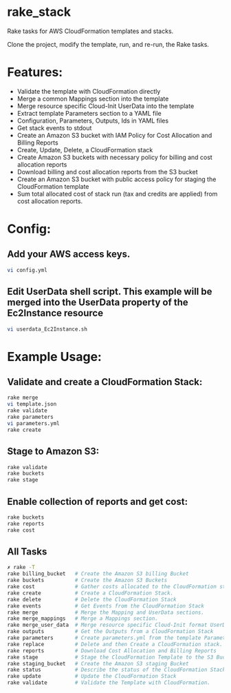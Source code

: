 rake_stack
==========

Rake tasks for AWS CloudFormation templates and stacks. 

Clone the project, modify the template, run, and re-run, the Rake tasks.

# Features:

* Validate the template with CloudFormation directly
* Merge a common Mappings section into the template
* Merge resource specific Cloud-Init UserData into the template
* Extract template Parameters section to a YAML file
* Configuration, Parameters, Outputs, Ids in YAML files
* Get stack events to stdout
* Create an Amazon S3 bucket with IAM Policy for Cost Allocation and Billing Reports
* Create, Update, Delete, a CloudFormation stack
* Create Amazon S3 buckets with necessary policy for billing and cost allocation reports
* Download billing and cost allocation reports from the S3 bucket
* Create an Amazon S3 bucket with public access policy for staging the CloudFormation template
* Sum total allocated cost of stack run (tax and credits are applied) from cost allocation reports.

# Config:

## Add your AWS access keys.

``` bash
vi config.yml
```

## Edit UserData shell script. This example will be merged into the UserData property of the Ec2Instance resource

``` bash
vi userdata_Ec2Instance.sh
```

# Example Usage:

## Validate and create a CloudFormation Stack:

``` bash
rake merge
vi template.json
rake validate
rake parameters
vi parameters.yml
rake create
```

## Stage to Amazon S3:

```bash
rake validate
rake buckets
rake stage
```

## Enable collection of reports and get cost:

```bash
rake buckets
rake reports
rake cost
```

## All Tasks

```bash
✗ rake -T
rake billing_bucket   # Create the Amazon S3 billing Bucket
rake buckets          # Create the Amazon S3 Buckets
rake cost             # Gather costs allocated to the CloudFormation stack from t...
rake create           # Create a CloudFormation Stack.
rake delete           # Delete the CloudFormation Stack
rake events           # Get Events from the CloudFormation Stack
rake merge            # Merge the Mapping and UserData sections.
rake merge_mappings   # Merge a Mappings section.
rake merge_user_data  # Merge resource specific Cloud-Init format UserData sections.
rake outputs          # Get the Outputs from a CloudFormation Stack
rake parameters       # Create parameters.yml from the template Parameters section.
rake replace          # Delete and then Create a CloudFormation stack.
rake reports          # Download Cost Allocation and Billing Reports
rake stage            # Stage the CloudFormation Template to the S3 Bucket
rake staging_bucket   # Create the Amazon S3 staging Bucket
rake status           # Describe the status of the CloudFormation Stack
rake update           # Update the CloudFormation Stack
rake validate         # Validate the Template with CloudFormation.
```
